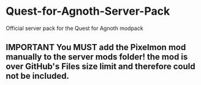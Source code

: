 # Quest-for-Agnoth-Server-Pack
Official server pack for the Quest for Agnoth modpack

## IMPORTANT You MUST add the Pixelmon mod manually to the server mods folder! the mod is over GitHub's Files size limit and therefore could not be included.
